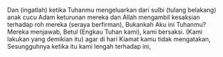 Dan (ingatlah) ketika Tuhanmu mengeluarkan dari sulbi (tulang belakang) anak
cucu Adam keturunan mereka dan Allah mengambil kesaksian terhadap roh mereka
(seraya berfirman), Bukankah Aku ini Tuhanmu? Mereka menjawab, Betul (Engkau
Tuhan kami), kami bersaksi. (Kami lakukan yang demikian itu) agar di hari Kiamat
kamu tidak mengatakan, Sesungguhnya ketika itu kami lengah terhadap ini,